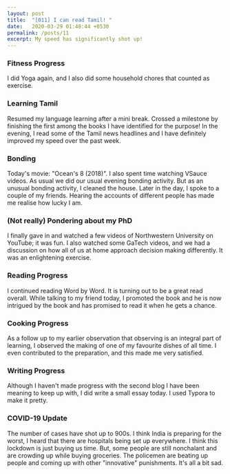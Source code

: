 ```yaml
---
layout: post
title:  "[011] I can read Tamil! "
date:   2020-03-29 01:48:44 +0530
permalink: /posts/11
excerpt: My speed has significantly shot up!
---
```

### Fitness Progress

I did Yoga again, and I also did some household chores that counted as exercise.

### Learning Tamil

Resumed my language learning after a mini break. Crossed a milestone by finishing the first among the books I have identified for the purpose! In the evening, I read some of the Tamil news headlines and I have definitely improved my speed over the past week.

### Bonding

Today's movie: "Ocean's 8 (2018)". I also spent time watching VSauce videos. As usual we did our usual evening bonding activity. But as an unusual bonding activity, I cleaned the house. Later in the day, I spoke to a couple of my friends. Hearing the accounts of different people has made me realise how lucky I am.

### (Not really) Pondering about my PhD

I finally gave in and watched a few videos of Northwestern University on YouTube; it was fun. I also watched some GaTech videos, and we had a discussion on how all of us at home approach decision making differently. It was an enlightening exercise.

### Reading Progress

I continued reading Word by Word. It is turning out to be a great read overall. While talking to my friend today, I promoted the book and he is now intrigued by the book and has promised to read it when he gets a chance.

### Cooking Progress

As a follow up to my earlier observation that observing is an integral part of learning, I observed the making of one of my favourite dishes of all time. I even contributed to the preparation, and this made me very satisfied.

### Writing Progress

Although I haven't made progress with the second blog I have been meaning to keep up with, I did write a small essay today. I used Typora to make it pretty.

### COVID-19 Update

The number of cases have shot up to 900s. I think India is preparing for the worst, I heard that there are hospitals being set up everywhere. I think this lockdown is just buying us time. But, some people are still nonchalant and are crowding up while buying groceries. The policemen are beating up people and coming up with other "innovative" punishments. It's all a bit sad.

